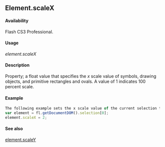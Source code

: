 ## Element.scaleX

#### Availability

Flash CS3 Professional.

#### Usage

*element.scaleX*

#### Description

Property; a float value that specifies the *x* scale value of symbols, drawing objects, and primitive rectangles and ovals. A value of 1 indicates 100 percent scale.

#### Example

```javascript
The following example sets the x scale value of the current selection to 2 (doubles its value):
var element = fl.getDocumentDOM().selection[0]; 
element.scaleX = 2;

```

#### See also

[element.scaleY](../Element_object/elemen15.md)

<span id="element.scaleY" class="anchor"></span>
